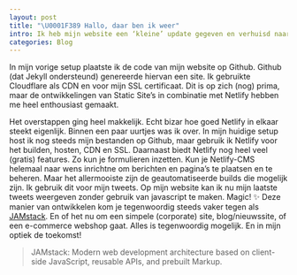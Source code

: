 ```yaml
---
layout: post
title: "\U0001F389 Hallo, daar ben ik weer"
intro: Ik heb mijn website een ‘kleine’ update gegeven en verhuisd naar Netlify.
categories: Blog
---
```

In mijn vorige setup plaatste ik de code van mijn website op Github. Github (dat Jekyll ondersteund) genereerde hiervan een site. Ik gebruikte Cloudflare als CDN en voor mijn SSL certificaat. Dit is op zich (nog) prima, maar de ontwikkelingen van Static Site’s in combinatie met Netlify hebben me heel enthousiast gemaakt. 

Het overstappen ging heel makkelijk. Echt bizar hoe goed Netlify in elkaar steekt eigenlijk. Binnen een paar uurtjes was ik over. In mijn huidige setup host ik nog steeds mijn bestanden op Github, maar gebruik ik Netlify voor het builden, hosten, CDN en SSL. Daarnaast biedt Netlify nog heel veel (gratis) features. Zo kun je formulieren inzetten. Kun je Netlify-CMS helemaal naar wens inrichtne om berichten en pagina’s te plaatsen en te beheren. Maar het allermooiste zijn de geautomatiseerde builds die mogelijk zijn. Ik gebruik dit voor mijn tweets. Op mijn website kan ik nu mijn laatste tweets weergeven zonder gebruik van javascript te maken. Magic! ✨ Deze manier van ontwikkelen kom je tegenwoordig steeds vaker tegen als [JAMstack](https://jamstack.org/). En of het nu om een simpele (corporate) site, blog/nieuwssite, of een e-commerce webshop gaat. Alles is tegenwoordig mogelijk. En in mijn optiek de toekomst!

> JAMstack: Modern web development architecture based on client-side JavaScript, reusable APIs, and prebuilt Markup.

